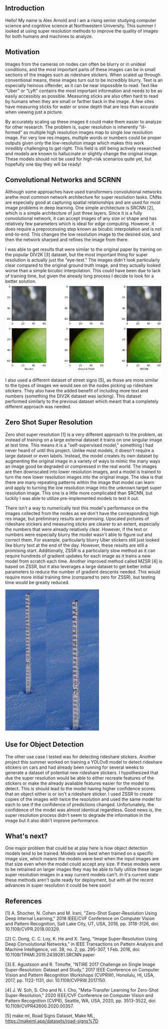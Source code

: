 ## Introduction
Hello! My name is Alex Arnold and I am a rising senior studying computer science and cogntiive science at Northwestern University. This summer I looked at using super resolution methods to improve the quality of images for both humans and machines to analyze. 

## Motivation
Images from the cameras on nodes can often be blurry or in unideal conditions, and the most important parts of these images can be in small sections of the images such as rideshare stickers. When scaled up through conventional means, these images turn out to be incredibly blurry. Text is an especially heinous offender, as it can be near impossible to read. Text like "Uber" or "Lyft" contains the most important information and needs to be as easily accessibly as possible. Measuring sticks are also often hard to read by humans when they are small or farther back in the image. A few sites have measuring sticks for water or snow depth that are less than accurate when viewing just a picture.

By accurately scaling up these images it could make them easier to analyze for other research. The problem is, super resolution is inherently "ill-formed" as multiple high resolution images map to single low resolution image. For very low res images, multiple words or numbers could be proper outputs given only the low-resolution image which makes this work inredibly challenging to get right. This field is still being actively researched and models are known to hallucinate or slightly change the original image. These models should not be used for high-risk scenarios quite yet, but hopefully one day they will be ready!

## Convolutional Networks and SCRNN
Although some approaches have used transformers convolutional networks arethe most common network architecture for super resolution tasks. CNNs are especially good at capturing spatial relationships and are used for most image problems in deep learning. One simple architecture is SRCNN [2], which is a simple architecture of just three layers. Since it is a fully convolutional network, it can accept images of any size or shape and has relatively few parameters which is ideal for edge computing. However, it does require a preprocessing step known as bicubic interpolation and is not end-to-end. This changes the low resolution image to the desired size, and then the network sharped and refines the image from there. 

I was able to get results that were similar to the original paper by training on the popular DIV2K [3] dataset, but the most important thing for super resolution is actually just the "eye-test." The images didn't look particularly clear compared to the original ground truth image, and they actually looked worse than a simple bicubic interpolation. This could have been due to lack of training time, but given the already long process I decide to look for a better solution.
![patches](patches.png)

I also used a different dataset of street signs [5], as those are more similar to the types of images we would see on the nodes picking up rideshare stickers. They also have the added benefit of including more text and numbers (something the DIV2K dataset was lacking). This dataset performed similarly to the previous dataset which meant that a completely different approach was needed.

## Zero Shot Super Resolution
Zero shot super resolution [1] is a very different approach to the problem, as instead of training on a large external dataset it trains on one singular image at test time. This means it is a "self-supervised model," something I had never heard of until this project. Unlike most models, it doesn't require a large dataset or even labels. Instead, the model creates its own dataset by augmenting the original image in a variety of ways to mimic the many ways an image good be degraded or compressed in the real world. The images are then downscaled into lower resolution images, and a model is trained to turn the new lower resolution images into the original image. The idea is that there are many repeating patterns within the image that model can learn and apply to turning the low resolution image into the unknown target super resolution image. This one is a little more complicated than SRCNN, but luckily I was able to utilize pre-implemented models to test it out.

There isn't a way to numerically test this model's performance on the images collected from the nodes as we don't have the corresponding high res image, but preliminary results are promising. Upscaled pictures of rideshare stickers and measuring sticks are clearer to an extent, especially the numbers that were already relatively clear. However, if the text or numbers were especially blurry the model wasn't able to figure out and correct them. For example, particularly blurry Uber stickers still just looked like blurry text at the end of the day. However, these results are still a promising start. Additionally, ZSSR is a particularly slow method as it can require hundreds of gradient updates for each image as it trains a new model from scratch each time. Another improved method called MZSR [4] is based on ZSSR, but it also leverages a large dataset to get better initial parameters to reduce the number of gradient descents needed. This would require more initial training time (compared to zero for ZSSR), but testing time would be greatly reduced. 

<img src="measuringsticks.png" alt="measuring sticks" width="300"/>

## Use for Object Detection

The other use case I tested was for detecting rideshare stickers. Another project this summer worked on training a YOLOv8 model to detect rideshare stickers on cars and had already been running for several weeks to generate a dataset of potential new rideshare stickers. I hypothesized that due the super resolution would be able to either recreate features of the stickers or make the already available features easier for the model to detect. This is should lead to the model having higher confidence scores that an object either is or isn't a rideshare sticker. I used ZSSR to create copies of the images with twice the resolution and used the same model for each to see if the confidence of predictions changed. Unfortunately, the confidence of the model was almost identical regardless. Good news is, the super resolution process didn't seem to degrade the information in the image but it also didn't improve performance. 

## What's next?
One major problem that could be at play here is how object detection models tend to be trained. Models work best when trained on a specific image size, which means the models were best when the input images are that size even when the model could accept any size. If these models were to be retrained on larger images they may be able to fully utilize these larger super resolution images in a way current models can't. In it's current state these methods aren't quite ready for deployment, but with all the recent advances in super resolution it could be here soon!

## References
[1] A. Shocher, N. Cohen and M. Irani, "Zero-Shot Super-Resolution Using Deep Internal Learning," 2018 IEEE/CVF Conference on Computer Vision and Pattern Recognition, Salt Lake City, UT, USA, 2018, pp. 3118-3126, doi: 10.1109/CVPR.2018.00329.

[2] C. Dong, C. C. Loy, K. He and X. Tang, "Image Super-Resolution Using Deep Convolutional Networks," in IEEE Transactions on Pattern Analysis and Machine Intelligence, vol. 38, no. 2, pp. 295-307, 1 Feb. 2016, doi: 10.1109/TPAMI.2015.2439281.SRCNN paper

[3] E. Agustsson and R. Timofte, "NTIRE 2017 Challenge on Single Image Super-Resolution: Dataset and Study," 2017 IEEE Conference on Computer Vision and Pattern Recognition Workshops (CVPRW), Honolulu, HI, USA, 2017, pp. 1122-1131, doi: 10.1109/CVPRW.2017.150.

[4] J. W. Soh, S. Cho and N. I. Cho, "Meta-Transfer Learning for Zero-Shot Super-Resolution," 2020 IEEE/CVF Conference on Computer Vision and Pattern Recognition (CVPR), Seattle, WA, USA, 2020, pp. 3513-3522, doi: 10.1109/CVPR42600.2020.00357.

[5] make ml, Road Signs Dataset, Make ML, https://makeml.app/datasets/road-signs%7D